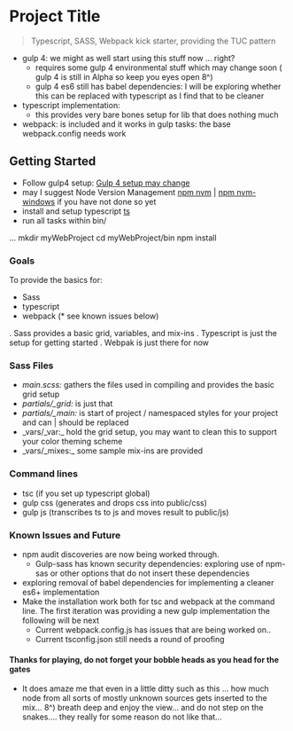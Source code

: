 # Project Title
> Typescript, SASS, Webpack kick starter, providing the TUC pattern
* gulp 4: we might as well start using this stuff now ... right?
  - requires some gulp 4 environmental stuff which may change soon ( gulp 4 is still in Alpha so keep you eyes open 8^)
  - gulp 4 es6 still has babel dependencies: I will be exploring whether this can be replaced with typescript as I find that to be cleaner
* typescript implementation:  
  - this provides very bare bones setup for lib that does nothing much
* webpack:  is included and it works in gulp tasks: the base webpack.config needs work

## Getting Started
- Follow gulp4 setup: [Gulp 4 setup may change](https://www.npmjs.com/package/gulp4)
- may I suggest Node Version Management [npm nvm](https://github.com/creationix/nvm) | [npm nvm-windows](https://github.com/coreybutler/nvm-windows) if you have not done so yet
- install and setup typescript [ts](https://www.npmjs.com/package/typescript)
- run all tasks within bin/

...
mkdir myWebProject
cd myWebProject/bin
npm install

### Goals
To provide the basics for:
- Sass
- typescript
- webpack (* see known issues below)

. Sass provides a basic grid, variables, and mix-ins
. Typescript is just the setup for getting started
. Webpak is just there for now

### Sass Files
- _main.scss:_ gathers the files used in compiling and provides the basic grid setup
- _partials/\_grid:_ is just that
- _partials/\_main:_ is start of project / namespaced styles for your project and can | should be replaced
- _vars/\_var:\_ hold the grid setup, you may want to clean this to support your color theming scheme
- _vars/\_mixes:\_ some sample mix-ins are provided

### Command lines
  - tsc (if you set up typescript global)
  - gulp css (generates and drops css into public/css)
  - gulp js (transcribes ts to js and moves result to public/js)  

### Known Issues and Future
  - npm audit discoveries are now being worked through.
    - Gulp-sass has known security dependencies: exploring use of npm-sas or other options that do not insert these dependencies
  - exploring removal of babel dependencies for implementing a cleaner es6+ implementation
  - Make the installation work both for tsc and webpack at the command line. The first iteration was providing a new gulp implementation the following will be next
    - Current webpack.config.js has issues that are being worked on..
    - Current tsconfig.json still needs a round of proofing

#### Thanks for playing, do not forget your bobble heads as you head for the gates
  - It does amaze me that even in a little ditty such as this ... how much node from all sorts of mostly unknown sources gets inserted to the mix... 8^) breath deep and enjoy the view... and do not step on the snakes.... they really for some reason do not like that...
